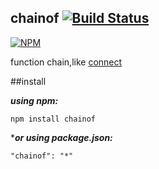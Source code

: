 chainof [![Build Status](https://travis-ci.org/nikezono/chainof.png)](https://travis-ci.org/nikezono/chainof)
---

[![NPM](https://nodei.co/npm/chainof.png)](https://nodei.co/npm/chainof/)

function chain,like [connect](http://www.senchalabs.org/connect/)

##install

***using npm:***

    npm install chainof

****or using package.json:***

    "chainof": "*"
